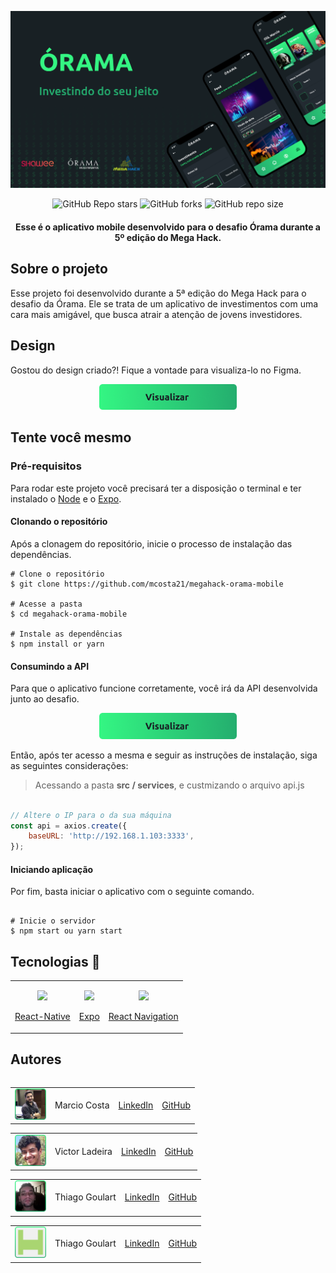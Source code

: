 <p align="center">
<img src="https://github.com/mcosta21/megahack-orama-mobile/blob/main/docs/banner.png?raw=true" />
</p>

<p align="center">
  <a>
      <img alt="GitHub Repo stars" src="https://img.shields.io/github/stars/mcosta21/megahack-orama-mobile?style=social" >
  </a>
  <a>
      <img alt="GitHub forks" src="https://img.shields.io/github/forks/mcosta21/megahack-orama-mobile?style=social" >
  </a>
  <a>
      <img alt="GitHub repo size"  src="https://img.shields.io/github/repo-size/mcosta21/megahack-orama-mobile"/>
  </a>

</p>

<h4 align="center">Esse é o aplicativo mobile desenvolvido para o desafio Órama durante a 5º edição do Mega Hack.</h4>

<h2></h2>

## Sobre o projeto

Esse projeto foi desenvolvido durante a 5ª edição do Mega Hack para o desafio da Órama. Ele se trata de um aplicativo de investimentos com uma cara mais amigável, que busca atrair a atenção de jovens investidores.

## Design

Gostou do design criado?! Fique a vontade para visualiza-lo no Figma.

<p align="center">
<a href="https://github.com/mcosta21/megahack-orama-server">
      <img alt="Server" width="220"  src="https://github.com/mcosta21/megahack-orama-mobile/blob/main/docs/button-entrar.png?raw=true"/>
</a>
</p>

## Tente você mesmo

### Pré-requisitos
Para rodar este projeto você precisará ter a disposição o terminal e ter instalado o [Node](https://nodejs.org/en/) e o [Expo](https://docs.expo.io).

#### Clonando o repositório

Após a clonagem do repositório, inicie o processo de instalação das dependências.

```
# Clone o repositório
$ git clone https://github.com/mcosta21/megahack-orama-mobile

# Acesse a pasta
$ cd megahack-orama-mobile

# Instale as dependências
$ npm install or yarn

```

#### Consumindo a API

Para que o aplicativo funcione corretamente, você irá da API desenvolvida junto ao desafio. 

<p align="center">
<a href="https://github.com/mcosta21/megahack-orama-server">
      <img alt="Server" width="220"  src="https://github.com/mcosta21/megahack-orama-mobile/blob/main/docs/button-entrar.png?raw=true"/>
</a>
</p>

Então, após ter acesso a mesma e seguir as instruções de instalação, siga as seguintes considerações:

> Acessando a pasta **src / services**, e custmizando o arquivo api.js

```javascript

// Altere o IP para o da sua máquina
const api = axios.create({
    baseURL: 'http://192.168.1.103:3333',
});
```

#### Iniciando aplicação

Por fim, basta iniciar o aplicativo com o seguinte comando.

```

# Inicie o servidor
$ npm start ou yarn start
```

## Tecnologias  🤖




<table style="width: 100% !important">
  <tr></tr>
  <td align="center">
  <p></p>
    <a href="https://reactnative.dev">
    <img src="https://cdn.auth0.com/blog/react-js/react.png" width="45"/>
    <p>React-Native</p>
    </a>
  </td>
  
  <td align="center">
   <p></p>
    <a href="https://expo.io">
    <img src="https://docs.expo.io/static/images/header/sdk.svg" width="50"/>
    <p>Expo</p>
    </a>
  </td>
  
  <td align="center">
   <p></p>
    <a href="https://reactnavigation.org">
    <img src="https://reactnavigation.org/img/spiro.svg" width="48"/>
    <p>React Navigation</p>
    </a>
  </td>
<table>

## Autores


<table>
  <tr>
  </tr>
  <tr>
    <td>
    <a href="https://github.com/mcosta21/">
        <img alt="Server" width="50"  src="https://github.com/mcosta21/megahack-orama-mobile/blob/main/docs/image%202.png?raw=true"/>
  </a>
    </td>
    <td>
    Marcio Costa
    </td>
    <td>
    <a href="https://www.linkedin.com/in/marcio-costa-03131a149/">LinkedIn</a>
    </td>
    <td>
    <a href="https://github.com/mcosta21">GitHub</a>
    </td>
  </tr>
</table>
<table>
  <tr>
  </tr>
  <tr>
    <td>
    <a href="https://github.com/ladeira1">
        <img alt="Server" width="50"  src="https://github.com/mcosta21/megahack-orama-mobile/blob/main/docs/image%201.png?raw=true"/>
  </a>
    </td>
    <td>
    Victor Ladeira
    </td>
    <td>
    <a href="https://linkedin.com/in/ladeira1/">LinkedIn</a>
    </td>
    <td>
    <a href="https://github.com/ladeira1">GitHub</a>
    </td>
  </tr>
</table>

<table>
  <tr>
  </tr>
  <tr>
    <td>
    <a href="https://github.com/thiagogoulart95">
        <img alt="Server" width="50"  src="https://github.com/mcosta21/megahack-orama-mobile/blob/main/docs/image%203.png?raw=true"/>
  </a>
    </td>
    <td>
    Thiago Goulart
    </td>
    <td>
    <a href="https://www.linkedin.com/in/othiagogoulart/">LinkedIn</a>
    </td>
    <td>
    <a href="https://github.com/thiagogoulart95">GitHub</a>
    </td>
  </tr>
</table>

<table>
  <tr>
  </tr>
  <tr>
    <td>
    <a href="https://github.com/Adriel2105">
        <img alt="Server" width="50"  src="https://github.com/mcosta21/megahack-orama-mobile/blob/main/docs/image%204.png?raw=true"/>
  </a>
    </td>
    <td>
    Thiago Goulart
    </td>
    <td>
    <a href="https://www.linkedin.com/in/adriel-medeiros-a69b03128/">LinkedIn</a>
    </td>
    <td>
    <a href="https://github.com/Adriel2105">GitHub</a>
    </td>
  </tr>
</table>
